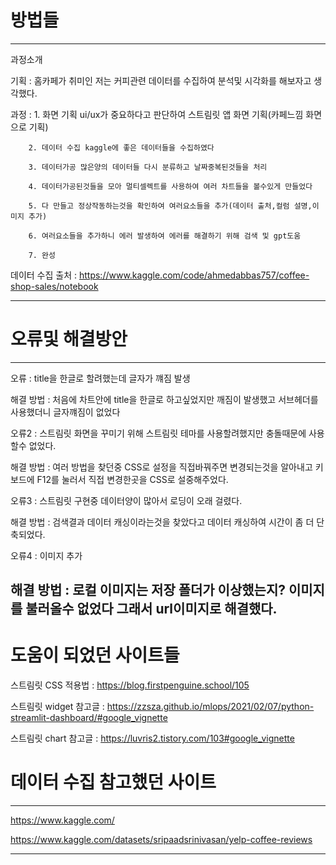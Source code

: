 
# 방법들

---

과정소개

기획 : 홈카페가 취미인 저는 커피관련 데이터를 수집하여 분석및 시각화를 해보자고 생각했다.

과정 :  1. 화면 기획 ui/ux가 중요하다고 판단하여 스트림릿 앱 화면 기획(카페느낌 화면으로 기획)

        2. 데이터 수집 kaggle에 좋은 데이터들을 수집하였다

        3. 데이터가공 많은양의 데이터들 다시 분류하고 날짜중복된것들을 처리

        4. 데이터가공된것들을 모아 멀티셀렉트를 사용하여 여러 차트들을 볼수있게 만들었다

        5. 다 만들고 정상작동하는것을 확인하여 여러요소들을 추가(데이터 출처,컬럼 설명,이미지 추가)

        6. 여러요소들을 추가하니 에러 발생하여 에러를 해결하기 위해 검색 및 gpt도움
        
        7. 완성

데이터 수집 출처 : https://www.kaggle.com/code/ahmedabbas757/coffee-shop-sales/notebook

---

# 오류및 해결방안

---

오류 : title을 한글로 할려했는데 글자가 꺠짐 발생

해결 방법 : 처음에 차트안에 title을 한글로 하고싶었지만 깨짐이 발생했고 
           서브헤더를 사용했더니 글자꺠짐이 없었다

오류2 : 스트림릿 화면을 꾸미기 위해 스트림릿 테마를 사용할려했지만 충돌때문에
        사용할수 없었다.

해결 방법 : 여러 방법을 찾던중 CSS로 설정을 직접바꿔주면 변경되는것을   알아내고
            키보드에 F12를 눌러서 직접 변경한곳을 CSS로 설중해주었다.

오류3 : 스트림릿 구현중 데이터양이 많아서 로딩이 오래 걸렸다.

해결 방법 : 검색결과 데이터 캐싱이라는것을 찾았다고
           데이터 캐싱하여 시간이 좀 더 단축되었다.

오류4 : 이미지 추가 

해결 방법 : 로컬 이미지는 저장 폴더가 이상했는지? 이미지를 불러올수 없었다 그래서 
           url이미지로 해결했다.
---

# 도움이 되었던 사이트들

스트림릿 CSS 적용법 : https://blog.firstpenguine.school/105

스트림릿 widget 참고글 : https://zzsza.github.io/mlops/2021/02/07/python-streamlit-dashboard/#google_vignette

스트림릿 chart 참고글 : https://luvris2.tistory.com/103#google_vignette

# 데이터 수집 참고했던 사이트

---

https://www.kaggle.com/

https://www.kaggle.com/datasets/sripaadsrinivasan/yelp-coffee-reviews


---



